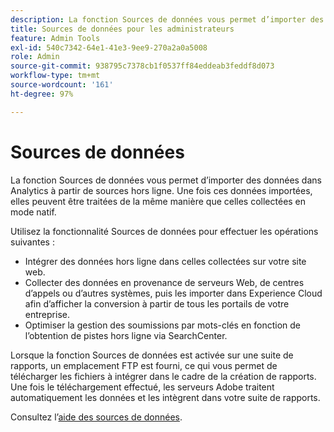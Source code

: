 ```yaml
---
description: La fonction Sources de données vous permet d’importer des données dans Analytics à partir de sources hors ligne. Une fois ces données importées, elles peuvent être traitées de la même manière que celles collectées en mode natif.
title: Sources de données pour les administrateurs
feature: Admin Tools
exl-id: 540c7342-64e1-41e3-9ee9-270a2a0a5008
role: Admin
source-git-commit: 938795c7378cb1f0537ff84eddeab3feddf8d073
workflow-type: tm+mt
source-wordcount: '161'
ht-degree: 97%

---
```



# Sources de données

La fonction Sources de données vous permet d’importer des données dans Analytics à partir de sources hors ligne. Une fois ces données importées, elles peuvent être traitées de la même manière que celles collectées en mode natif.

Utilisez la fonctionnalité Sources de données pour effectuer les opérations suivantes :

* Intégrer des données hors ligne dans celles collectées sur votre site web.
* Collecter des données en provenance de serveurs Web, de centres d’appels ou d’autres systèmes, puis les importer dans Experience Cloud afin d’afficher la conversion à partir de tous les portails de votre entreprise.
* Optimiser la gestion des soumissions par mots-clés en fonction de l’obtention de pistes hors ligne via SearchCenter.

Lorsque la fonction Sources de données est activée sur une suite de rapports, un emplacement FTP est fourni, ce qui vous permet de télécharger les fichiers à intégrer dans le cadre de la création de rapports. Une fois le téléchargement effectué, les serveurs Adobe traitent automatiquement les données et les intègrent dans votre suite de rapports.

Consultez l’[aide des sources de données](https://experienceleague.adobe.com/docs/analytics/import/data-sources/datasrc-home.html?lang=fr).
